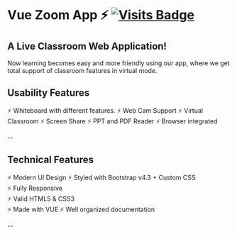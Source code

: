 # Vue Zoom App  ⚡️ [![Visits Badge](https://badges.pufler.dev/visits/NarutoOp/vue-zoom-app)](https://badges.pufler.dev/visits/NarutoOp/vue-zoom-app)

## A Live Classroom Web Application!

Now learning becomes easy and more friendly using our app, where we get total support of classroom features in virtual mode.

## Usability Features

⚡️ Whiteboard with different features.
⚡️ Web Cam Support
⚡️ Virtual Classroom
⚡️ Screen Share
⚡ PPT and PDF Reader
⚡️ Browser integrated

--

## Technical Features

⚡️ Modern UI Design
⚡️ Styled with Bootstrap v4.3 + Custom CSS\
⚡️ Fully Responsive\
⚡️ Valid HTML5 & CSS3\
⚡ Made with VUE
⚡️ Well organized documentation

--
